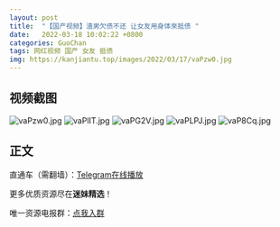 ```yaml
---
layout: post
title:  "【国产视频】渣男欠债不还 让女友用身体來抵债 "
date:   2022-03-18 10:02:22 +0800
categories: GuoChan
tags: 网红视频 国产 女友 抵债
img: https://kanjiantu.top/images/2022/03/17/vaPzw0.jpg
---
```



## 视频截图

![vaPzw0.jpg](https://kanjiantu.top/images/2022/03/17/vaPzw0.jpg)
![vaPlIT.jpg](https://kanjiantu.top/images/2022/03/17/vaPlIT.jpg)
![vaPG2V.jpg](https://kanjiantu.top/images/2022/03/17/vaPG2V.jpg)
![vaPLPJ.jpg](https://kanjiantu.top/images/2022/03/17/vaPLPJ.jpg)
![vaP8Cq.jpg](https://kanjiantu.top/images/2022/03/17/vaP8Cq.jpg)

## 正文

直通车（需翻墙）：[Telegram在线播放](https://t.me/mimeijingxuan/115)

更多优质资源尽在**迷妹精选**！

唯一资源电报群：[点我入群](https://t.me/mimeijingxuan)


